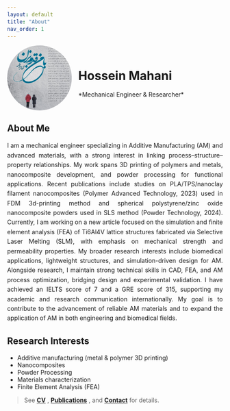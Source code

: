 ```yaml
---
layout: default
title: "About"
nav_order: 1
---
```


<div class="headshot-container" style="display: flex; align-items: center; flex-wrap: wrap;">
  <img 
    src="/assets/img/headshot.jpg" 
    alt="Hossein Mahani" 
    style="width: 4cm; height: 4cm; border-radius: 50%; object-fit: cover; margin-right: 15px;">
  <div class="name-container">
    <h1 id="hossein-name">Hossein Mahani</h1>
    <p>*Mechanical Engineer & Researcher*</p>
  </div>
</div>

<h2 id="about-me">About Me</h2>
<p style="text-align: justify; text-justify: inter-word; line-height: 1.6;">
I am a mechanical engineer specializing in Additive Manufacturing (AM) and advanced materials, with a strong interest in linking process–structure–property relationships. My work spans 3D printing of polymers and metals, nanocomposite development, and powder processing for functional applications. Recent publications include studies on PLA/TPS/nanoclay filament nanocomposites (Polymer Advanced Technology, 2023) used in FDM 3d-printing method and spherical polystyrene/zinc oxide nanocomposite powders used in SLS method (Powder Technology, 2024). Currently, I am working on a new article focused on the simulation and finite element analysis (FEA) of Ti6Al4V lattice structures fabricated via Selective Laser Melting (SLM), with emphasis on mechanical strength and permeability properties. My broader research interests include biomedical applications, lightweight structures, and simulation-driven design for AM. Alongside research, I maintain strong technical skills in CAD, FEA, and AM process optimization, bridging design and experimental validation. I have achieved an IELTS score of 7 and a GRE score of 315, supporting my academic and research communication internationally. My goal is to contribute to the advancement of reliable AM materials and to expand the application of AM in both engineering and biomedical fields.
</p>


## Research Interests
- Additive manufacturing (metal & polymer 3D printing)  
- Nanocomposites  
- Powder Processing  
- Materials characterization  
- Finite Element Analysis (FEA)
  
   


> See  **[CV](/cv)** , **[Publications](/publications)** , and **[Contact](/contact)** for details.

